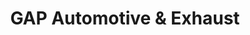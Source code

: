 ---
title: "GAP Automotive & Exhaust"
url: /louisville/gap-automotive-and-exhaust/
shop: car repair
---